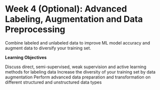 # Week 4 (Optional): Advanced Labeling, Augmentation and Data Preprocessing
Combine labeled and unlabeled data to improve ML model accuracy and augment data to diversify your training set.


**Learning Objectives**

Discuss direct, semi-supervised, weak supervision and active learning methods for labeling data
Increase the diversity of your training set by data augmentation
Perform advanced data preparation and transformation on different structured and unstructured data types